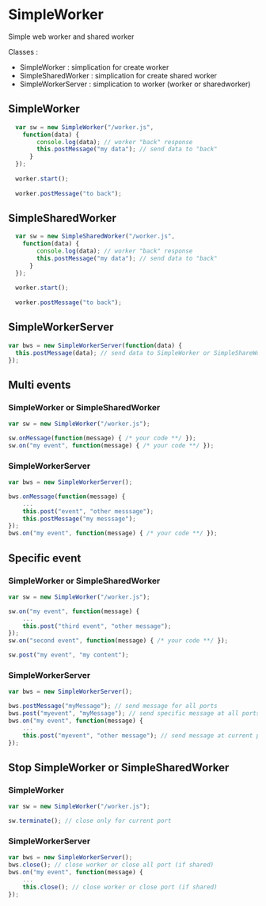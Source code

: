 # SimpleWorker
Simple web worker and shared worker

Classes :
- SimpleWorker : simplication for create worker
- SimpleSharedWorker : simplication for create shared worker
- SimpleWorkerServer : simplication to worker (worker or sharedworker)

## SimpleWorker
``` javascript
  var sw = new SimpleWorker("/worker.js",
    function(data) {
        console.log(data); // worker "back" response
        this.postMessage("my data"); // send data to "back"
      }
  });
  
  worker.start();
  
  worker.postMessage("to back");
```

## SimpleSharedWorker
``` javascript
  var sw = new SimpleSharedWorker("/worker.js",
    function(data) {
        console.log(data); // worker "back" response
        this.postMessage("my data"); // send data to "back"
      }
  });
  
  worker.start();
  
  worker.postMessage("to back");
```

## SimpleWorkerServer
``` javascript
var bws = new SimpleWorkerServer(function(data) {
  this.postMessage(data); // send data to SimpleWorker or SimpleShareWorker (Front)
});

```


## Multi events

### SimpleWorker or SimpleSharedWorker

``` javascript
var sw = new SimpleWorker("/worker.js");

sw.onMessage(function(message) { /* your code **/ });
sw.on("my event", function(message) { /* your code **/ });
```

### SimpleWorkerServer

``` javascript
var bws = new SimpleWorkerServer();

bws.onMessage(function(message) { 
    ...
    this.post("event", "other messsage");
    this.postMessage("my messsage");
});
bws.on("my event", function(message) { /* your code **/ });
```

## Specific event

### SimpleWorker or SimpleSharedWorker
``` javascript
var sw = new SimpleWorker("/worker.js");

sw.on("my event", function(message) { 
    ... 
    this.post("third event", "other message");
});
sw.on("second event", function(message) { /* your code **/ });

sw.post("my event", "my content");
```


### SimpleWorkerServer
``` javascript
var bws = new SimpleWorkerServer();

bws.postMessage("myMessage"); // send message for all ports
bws.post("myevent", "myMessage"); // send specific message at all ports
bws.on("my event", function(message) { 
    ...
    this.post("myevent", "other message"); // send message at current port only
});
```


## Stop SimpleWorker or SimpleSharedWorker

### SimpleWorker
``` javascript
var sw = new SimpleWorker("/worker.js");

sw.terminate(); // close only for current port
```

### SimpleWorkerServer
``` javascript
var bws = new SimpleWorkerServer();
bws.close(); // close worker or close all port (if shared)
bws.on("my event", function(message) { 
    ...
    this.close(); // close worker or close port (if shared)
});
```